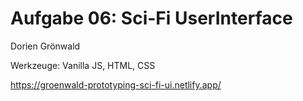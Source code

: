# Aufgabe 06: Sci-Fi UserInterface

Dorien Grönwald

Werkzeuge: Vanilla JS, HTML, CSS

https://groenwald-prototyping-sci-fi-ui.netlify.app/